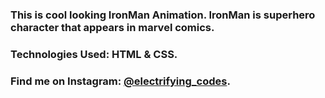 ### This is cool looking IronMan Animation. IronMan is superhero character that appears in marvel comics.

### Technologies Used: HTML & CSS.

### Find me on Instagram: [@electrifying_codes][instagram].

[instagram]: https://www.instagram.com/electrifying_codes
